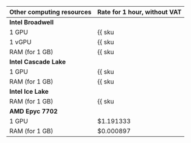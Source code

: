 Other computing resources | Rate for 1 hour, without VAT
--- | ---
**Intel Broadwell** |
1 GPU | {{ sku|USD|compute.vm.gpu.gpu-standard.preemptible|string }}
1 vGPU | {{ sku|USD|compute.vm.gpu.vgpu-standard.v1.preemptible|string }}
RAM (for 1 GB) | {{ sku|USD|compute.vm.ram.preemptible|string }}
**Intel Cascade Lake** |
1 GPU | {{ sku|USD|compute.vm.gpu.gpu-standard.preemptible.v2|string }}
RAM (for 1 GB) | {{ sku|USD|compute.vm.ram.preemptible.v2|string }}
**Intel Ice Lake** |
RAM (for 1 GB) | {{ sku|USD|compute.vm.ram.preemptible.v3|string }}
**AMD Epyc 7702** |
1 GPU | $1.191333
RAM (for 1 GB) | $0.000897
